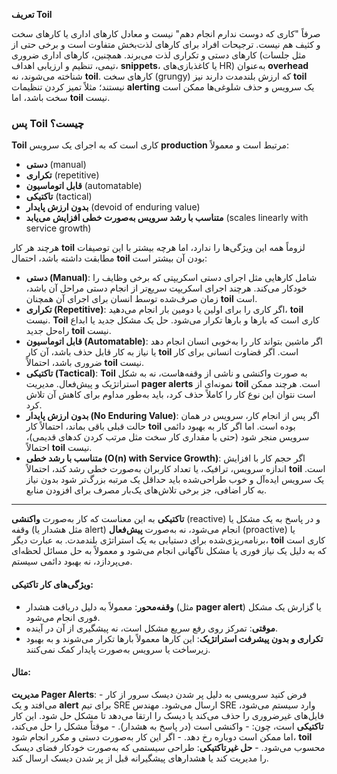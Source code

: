**تعریف Toil**

 صرفاً "کاری که دوست ندارم انجام دهم" نیست و معادل کارهای اداری یا کارهای سخت و کثیف هم نیست. ترجیحات افراد برای کارهای لذت‌بخش متفاوت است و برخی حتی از کارهای دستی و تکراری لذت می‌برند. همچنین، کارهای اداری ضروری (مثل جلسات تیمی، تنظیم و ارزیابی اهداف، **snippets**، یا کاغذبازی‌های HR) به‌عنوان **overhead** شناخته می‌شوند، نه **toil**. کارهای سخت (grungy) که ارزش بلندمدت دارند نیز **toil** نیستند؛ مثلاً تمیز کردن تنظیمات **alerting** یک سرویس و حذف شلوغی‌ها ممکن است سخت باشد، اما **toil** نیست.

### پس Toil چیست؟
**Toil** کاری است که به اجرای یک سرویس **production** مرتبط است و معمولاً:
- **دستی** (manual)
- **تکراری** (repetitive)
- **قابل اتوماسیون** (automatable)
- **تاکتیکی** (tactical)
- **بدون ارزش پایدار** (devoid of enduring value)
- **متناسب با رشد سرویس به‌صورت خطی افزایش می‌یابد** (scales linearly with service growth)

هرچند هر کار **toil** لزوماً همه این ویژگی‌ها را ندارد، اما هرچه بیشتر با این توصیفات مطابقت داشته باشد، احتمال **toil** بودن آن بیشتر است:

- **دستی (Manual)**: شامل کارهایی مثل اجرای دستی اسکریپتی که برخی وظایف را خودکار می‌کند. هرچند اجرای اسکریپت سریع‌تر از انجام دستی مراحل آن باشد، زمان صرف‌شده توسط انسان برای اجرای آن همچنان **toil** است.
- **تکراری (Repetitive)**: اگر کاری را برای اولین یا دومین بار انجام می‌دهید، **toil** نیست. **Toil** کاری است که بارها و بارها تکرار می‌شود. حل یک مشکل جدید یا ابداع راه‌حل جدید **toil** نیست.
- **قابل اتوماسیون (Automatable)**: اگر ماشین بتواند کار را به‌خوبی انسان انجام دهد یا نیاز به کار قابل حذف باشد، آن کار **toil** است. اگر قضاوت انسانی برای کار ضروری باشد، احتمالاً **toil** نیست.
- **تاکتیکی (Tactical)**: **Toil** به صورت واکنشی و ناشی از وقفه‌هاست، نه به شکل استراتژیک و پیش‌فعال. مدیریت **pager alerts** نمونه‌ای از **toil** است. هرچند ممکن است نتوان این نوع کار را کاملاً حذف کرد، باید به‌طور مداوم برای کاهش آن تلاش کرد.
- **بدون ارزش پایدار (No Enduring Value)**: اگر پس از انجام کار، سرویس در همان حالت قبلی باقی بماند، احتمالاً کار **toil** بوده است. اما اگر کار به بهبود دائمی سرویس منجر شود (حتی با مقداری کار سخت مثل مرتب کردن کدهای قدیمی)، احتمالاً **toil** نیست.
- **متناسب با رشد خطی (O(n) with Service Growth)**: اگر حجم کار با افزایش اندازه سرویس، ترافیک، یا تعداد کاربران به‌صورت خطی رشد کند، احتمالاً **toil** است. یک سرویس ایده‌آل و خوب طراحی‌شده باید حداقل یک مرتبه بزرگ‌تر شود بدون نیاز به کار اضافی، جز برخی تلاش‌های یک‌بار مصرف برای افزودن منابع.
---------------------

**تاکتیکی** به این معناست که کار به‌صورت **واکنشی** (reactive) و در پاسخ به یک مشکل یا وقفه (مثل هشدار یا alert) انجام می‌شود، نه به‌صورت **پیش‌فعال** (proactive) یا برنامه‌ریزی‌شده برای دستیابی به یک استراتژی بلندمدت. به عبارت دیگر، **toil** کاری است که به دلیل یک نیاز فوری یا مشکل ناگهانی انجام می‌شود و معمولاً به حل مسائل لحظه‌ای می‌پردازد، نه بهبود دائمی سیستم.

#### ویژگی‌های کار تاکتیکی:

- **وقفه‌محور**: معمولاً به دلیل دریافت هشدار (مثل **pager alert**) یا گزارش یک مشکل فوری انجام می‌شود.
- **موقتی**: تمرکز روی رفع سریع مشکل است، نه پیشگیری از آن در آینده.
- **تکراری و بدون پیشرفت استراتژیک**: این کارها معمولاً بارها تکرار می‌شوند و به بهبود زیرساخت یا سرویس به‌صورت پایدار کمک نمی‌کنند.

#### مثال‌:
**مدیریت Pager Alerts**:
    - فرض کنید سرویسی به دلیل پر شدن دیسک سرور از کار می‌افتد و یک **alert** برای تیم SRE ارسال می‌شود. مهندس SRE وارد سیستم می‌شود، فایل‌های غیرضروری را حذف می‌کند یا دیسک را ارتقا می‌دهد تا مشکل حل شود. این کار **تاکتیکی** است، چون:
        - واکنشی است (در پاسخ به هشدار).
        - موقتاً مشکل را حل می‌کند، اما ممکن است دوباره رخ دهد.
        - اگر این کار به‌صورت دستی و مکرر انجام شود، **toil** محسوب می‌شود.
    - **حل غیرتاکتیکی**: طراحی سیستمی که به‌صورت خودکار فضای دیسک را مدیریت کند یا هشدارهای پیشگیرانه قبل از پر شدن دیسک ارسال کند.